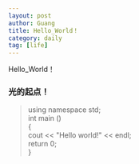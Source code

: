 ```yaml
---
layout: post
author: Guang
title: Hello_World！
category: daily
tag: [life]
---
```


Hello_World！

### 光的起点！


>
>using namespace std;  
>int main ()   
>{  
> 	cout << "Hello world!" << endl;  
> 	return 0;  
>}
>

